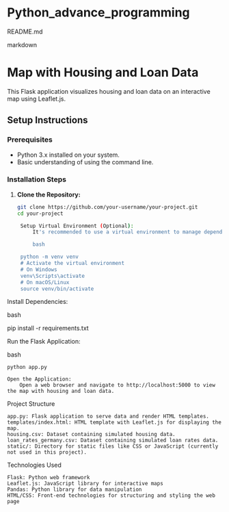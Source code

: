 # Python_advance_programming
README.md

markdown

# Map with Housing and Loan Data

This Flask application visualizes housing and loan data on an interactive map using Leaflet.js.

## Setup Instructions

### Prerequisites

- Python 3.x installed on your system.
- Basic understanding of using the command line.

### Installation Steps

1. **Clone the Repository:**
   ```bash
   git clone https://github.com/your-username/your-project.git
   cd your-project

    Setup Virtual Environment (Optional):
        It's recommended to use a virtual environment to manage dependencies.

        bash

    python -m venv venv
    # Activate the virtual environment
    # On Windows
    venv\Scripts\activate
    # On macOS/Linux
    source venv/bin/activate

Install Dependencies:

bash

pip install -r requirements.txt

Run the Flask Application:

bash

    python app.py

    Open the Application:
        Open a web browser and navigate to http://localhost:5000 to view the map with housing and loan data.

Project Structure

    app.py: Flask application to serve data and render HTML templates.
    templates/index.html: HTML template with Leaflet.js for displaying the map.
    housing.csv: Dataset containing simulated housing data.
    loan_rates_germany.csv: Dataset containing simulated loan rates data.
    static/: Directory for static files like CSS or JavaScript (currently not used in this project).

Technologies Used

    Flask: Python web framework
    Leaflet.js: JavaScript library for interactive maps
    Pandas: Python library for data manipulation
    HTML/CSS: Front-end technologies for structuring and styling the web page

